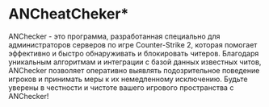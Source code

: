# ANCheatCheker*
ANChecker - это программа, разработанная специально для администраторов серверов по игре Counter-Strike 2, которая помогает эффективно и быстро обнаруживать и блокировать читеров. Благодаря уникальным алгоритмам и интеграции с базой данных известных читов, ANChecker позволяет оперативно выявлять подозрительное поведение игроков и принимать меры к их немедленному исключению. Будьте уверены в честности и чистоте вашего игрового пространства с ANChecker!
